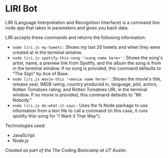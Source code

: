# LIRI Bot

LIRI (Language Interpretation and Recognition Interface) is a command line node app that takes in parameters and gives you back data.

LIRI accepts these commands and returns the following information:

* `node liri.js my-tweets` : Shows my last 20 tweets and when they were created at in the terminal window.
* `node liri.js spotify-this-song '<song name here>'` : Shows the song's artist, name, a preview link from Spotify, and the album the song is from in the terminal window. If no song is provided, this command defaults to "The Sign" by Ace of Base. 
* `node liri.js movie-this '<movie name here>'` : Shows the movie's title, release year, IMDB rating, country produced in, language, plot, actors, Rotten Tomatoes rating, and Rotten Tomatoes URL in the terminal window. If no movie is provided, this command defaults to "Mr. Nobody."
* `node liri.js do-what-it-says` : Uses the fs Node package to use information from a text file to call a command (in this case, it runs spotify-this-song for "I Want it That Way").

Technologies used:

* JavaScript
* Node.js

*Created as part of the The Coding Bootcamp at UT Austin.*